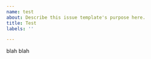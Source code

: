 ```yaml
---
name: test
about: Describe this issue template's purpose here.
title: Test
labels: ''

---
```


blah blah

